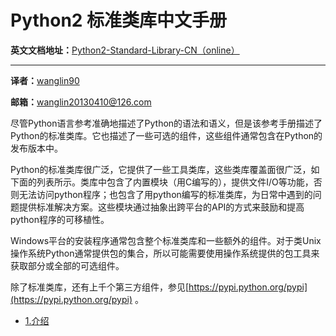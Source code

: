# Python2 标准类库中文手册

**英文文档地址：**[Python2-Standard-Library-CN（online）](https://docs.python.org/2/library/index.html)

----------
**译者：**[wanglin90](https://github.com/wanglin90)

**邮箱：**[wanglin20130410@126.com](mailto:wanglin20130410@126.com)

尽管Python语言参考准确地描述了Python的语法和语义，但是该参考手册描述了Python的标准类库。它也描述了一些可选的组件，这些组件通常包含在Python的发布版本中。

Python的标准类库很广泛，它提供了一些工具类库，这些类库覆盖面很广泛，如下面的列表所示。类库中包含了内置模块（用C编写的），提供文件I/O等功能，否则无法访问python程序；也包含了用python编写的标准类库，为日常中遇到的问题提供标准解决方案。这些模块通过抽象出跨平台的API的方式来鼓励和提高python程序的可移植性。

Windows平台的安装程序通常包含整个标准类库和一些额外的组件。对于类Unix操作系统Python通常提供包的集合，所以可能需要使用操作系统提供的包工具来获取部分或全部的可选组件。

除了标准类库，还有上千个第三方组件，参见[https://pypi.python.org/pypi](https://pypi.python.org/pypi) 。

* [1.介绍](1-Introduction.md)
